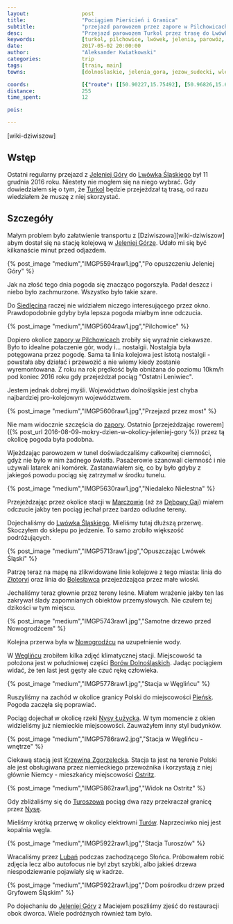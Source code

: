 ```yaml
---
layout:                 post
title:                  "Pociągiem Pierścień i Granica"
subtitle:               "przejazd parowozem przez zapore w Pilchowicach oraz do elektrowni Turoszów"
desc:                   "Przejazd parowozem Turkol przez trasę do Lwówka Śląskiego, która od grudnia 2016 oczekuje na remont, oraz do stacji kolejowej Turoszów"
keywords:               [turkol, pilchowice, lwówek, jelenia, parowóz, zgorzelec, turoszów, pociąg]
date:                   2017-05-02 20:00:00
author:                 "Aleksander Kwiatkowski"
categories:             trip
tags:                   [train, main]
towns:                  [dolnoslaskie, jelenia_gora, jezow_sudecki, wlen, lwowek_slaski, nowogrodziec, wegliniec, piensk, zgorzelec, sulikow, bogatynia]

coords:                 [{"route": [[50.90227,15.75492], [50.96826,15.65450], [50.97885,15.64403], [51.01202,15.67183], [51.04517,15.67321], [51.09759,15.63991], [51.12722,15.55528], [51.12054,15.53691], [51.18052,15.39700], [51.25417,15.39357], [51.29037,15.22397], [51.24687,15.04991], [51.17675,15.01763], [51.14263,15.02004], [51.09586,15.09883], [51.04786,15.01471], [51.05984,14.98553], [51.04225,14.95635], [50.98944,14.93009], [50.94945,14.89404], [50.92738,14.93129]], "type": "train"}]
distance:               255
time_spent:             12

pois:

---
```


[wiki-jelenia-gora]: https://pl.wikipedia.org/wiki/Jelenia_G%C3%B3ra
[wiki-lwowek-slaski]: https://pl.wikipedia.org/wiki/Lw%C3%B3wek_%C5%9Al%C4%85ski
[turkol]: http://www.turkol.pl/
[wiki-siedlecin]: https://pl.wikipedia.org/wiki/Siedl%C4%99cin
[wiki-pilchowice-zapora]: https://pl.wikipedia.org/wiki/Pilchowice_Zapora
[wiki-marczow]: https://pl.wikipedia.org/wiki/Marcz%C3%B3w
[wiki-debowy-gaj]: https://pl.wikipedia.org/wiki/D%C4%99bowy_Gaj
[wiki-lwowek-slaski]: https://pl.wikipedia.org/wiki/Lw%C3%B3wek_%C5%9Al%C4%85ski
[wiki-zlotoryja]: https://pl.wikipedia.org/wiki/Z%C5%82otoryja
[wiki-boleslawiec]: https://pl.wikipedia.org/wiki/Boles%C5%82awiec
[wiki-nowogrodziec]: https://pl.wikipedia.org/wiki/Nowogrodziec
[wiki-wegliniec]: https://pl.wikipedia.org/wiki/W%C4%99gliniec
[wiki-bory-dolnoslaskie]: https://pl.wikipedia.org/wiki/Bory_Dolno%C5%9Bl%C4%85skie
[wiki-piensk]: https://pl.wikipedia.org/wiki/Pie%C5%84sk
[wiki-nysa-rzeka]: https://pl.wikipedia.org/wiki/Nysa_%C5%81u%C5%BCycka
[wiki-krzewina-zgorzelecka]: https://pl.wikipedia.org/wiki/Krzewina_Zgorzelecka
[wiki-ostritz]: https://pl.wikipedia.org/wiki/Ostritz
[wiki-turoszow]: https://pl.wikipedia.org/wiki/Turosz%C3%B3w
[wiki-turow]: https://pl.wikipedia.org/wiki/Elektrownia_Tur%C3%B3w
[wiki-luban]: https://pl.wikipedia.org/wiki/Luba%C5%84_(wojew%C3%B3dztwo_dolno%C5%9Bl%C4%85skie)
[wiki-dziwiszow]

Wstęp
-----

Ostatni regularny przejazd z [Jeleniej Góry][wiki-jelenia-gora] do
[Lwówka Śląskiego][wiki-lwowek-slaski] był 11 grudnia 2016 roku.
Niestety nie mogłem się na niego wybrać. Gdy dowiedziałem się
o tym, że [Turkol][turkol] będzie przejeżdzał tą trasą,
od razu wiedziałem że muszę z niej skorzystać.

Szczegóły
---------

Małym problem było załatwienie transportu
z [Dziwiszowa][wiki-dziwiszow] abym dostał się na stację
kolejową w [Jeleniej Górze][wiki-jelenia-gora]. Udało mi się być kilkanaście
minut przed odjazdem.

{% post_image "medium","IMGP5594raw1.jpg","Po opuszczeniu Jeleniej Góry" %}

Jak na złość tego dnia pogoda się znacząco pogorszyła.
Padał deszcz i niebo było zachmurzone. Wszystko było takie szare.

Do [Siedlęcina][wiki-siedlecin] raczej nie widziałem niczego
interesującego przez okno. Prawdopodobnie gdyby była lepsza pogoda miałbym
inne odczucia.

{% post_image "medium","IMGP5604raw1.jpg","Pilchowice" %}

Dopiero okolice [zapory w Pilchowicach][wiki-pilchowice-zapora] zrobiły się
wyraźnie ciekawsze. Było to idealne połaczenie gór, wody i... nostalgii.
Nostalgia była potęgowana przez pogodę. Sama ta linia kolejowa jest istotą
nostalgii - powstała aby działać i przewozić a nie wiemy kiedy zostanie
wyremontowana. Z roku na rok prędkość była obniżana do poziomu 10km/h
pod koniec 2016 roku gdy przejeżdzał pociąg "Ostatni Leniwiec".

Jestem jednak dobrej myśli. Województwo dolnośląskie jest chyba
najbardziej pro-kolejowym województwem.  

{% post_image "medium","IMGP5606raw1.jpg","Przejazd przez most" %}

Nie mam widocznie szczęścia do [zapory][wiki-pilchowice-zapora].
Ostatnio
[przejeżdzając rowerem]({% post_url 2016-08-09-mokry-dzien-w-okolicy-jeleniej-gory %})
przez tą okolicę pogoda była podobna.

Wjeżdzając parowozem w tunel doświadczaliśmy całkowitej ciemności, gdyż nie było
w nim żadnego światła. Pasażerowie szanowali ciemność i nie używali latarek ani komórek.
Zastanawiałem się, co by było gdyby z jakiegoś
powodu pociąg się zatrzymał w środku tunelu.

{% post_image "medium","IMGP5630raw1.jpg","Niedaleko Nielestna" %}

Przejeżdzając przez okolice stacji w [Marczowie][wiki-marczow]
(aż za [Dębowy Gaj][wiki-debowy-gaj]) miałem odczucie
jakby ten pociąg jechał przez bardzo odludne tereny.

Dojechaliśmy do [Lwówka Śląskiego][wiki-lwowek-slaski]. Mieliśmy tutaj
dłuższą przerwę. Skoczyłem do sklepu po jedzenie. To samo zrobiło
większość podróżujących.

{% post_image "medium","IMGP5713raw1.jpg","Opuszczając Lwówek Śląski" %}

Patrzę teraz na mapę na zlikwidowane linie kolejowe z tego miasta:
linia do [Złotoryi][wiki-zlotoryja] oraz linia do [Bolesławca][wiki-boleslawiec] przejeżdzająca
przez małe wioski.

Jechaliśmy teraz głownie przez tereny leśne. Miałem wrażenie jakby ten las
zakrywał ślady zapomnianych obiektów przemysłowych. Nie czułem tej dzikości
w tym miejscu.

{% post_image "medium","IMGP5743raw1.jpg","Samotne drzewo przed Nowogrodźcem" %}

Kolejna przerwa była w [Nowogrodźcu][wiki-nowogrodziec] na uzupełnienie wody.

W [Węglińcu][wiki-wegliniec] zrobiłem kilka zdjęć klimatycznej stacji.
Miejscowość ta położona jest w południowej części
[Borów Dolnośląskich][wiki-bory-dolnoslaskie].
Jadąc pociągiem widać, że ten last jest gęsty ale czuć rękę człowieka.

{% post_image "medium","IMGP5778raw1.jpg","Stacja w Węglińcu" %}

Ruszyliśmy na zachód w okolice granicy Polski do miejscowości [Pieńsk][wiki-piensk].
Pogoda zaczęła się poprawiać.

Pociąg dojechał w okolicę rzeki [Nysy Łużycka][wiki-nysa-rzeka]. W tym momencie
z okien widzieliśmy już niemieckie miejscowości. Zauważyłem inny styl budynków.

{% post_image "medium","IMGP5786raw2.jpg","Stacja w Węglińcu - wnętrze" %}

Ciekawą stacją jest [Krzewina Zgorzelecka][wiki-krzewina-zgorzelecka].
Stacja ta jest na terenie Polski ale jest obsługiwana przez niemieckiego
przewoźnika i korzystają z niej głównie Niemcy - mieszkańcy
miejscowości [Ostritz][wiki-ostritz].

{% post_image "medium","IMGP5862raw1.jpg","Widok na Ostritz" %}

Gdy zbliżaliśmy się do [Turoszowa][wiki-turoszow] pociąg dwa razy przekraczał
granicę przez [Nysę][wiki-nysa-rzeka].

Mieliśmy krótką przerwę w okolicy elektrowni [Turów][wiki-turow].
Naprzeciwko niej jest kopalnia węgla.

{% post_image "medium","IMGP5922raw1.jpg","Stacja Turoszów" %}

Wracaliśmy przez [Lubań][wiki-luban] podczas zachodzącego Słońca.
Próbowałem robić zdjęcia lecz albo autofocus nie był zbyt szybki, albo
jakieś drzewa niespodziewanie pojawiały się w kadrze.

{% post_image "medium","IMGP5922raw1.jpg","Dom pośrodku drzew przed Gryfowem Śląskim" %}

Po dojechaniu do [Jeleniej Góry][wiki-jelenia-gora] z Maciejem poszliśmy zjeść
do restauracji obok dworca. Wiele podróżnych również tam było.
